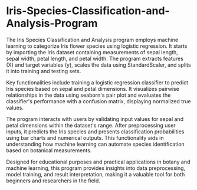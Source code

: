 # Iris-Species-Classification-and-Analysis-Program
The Iris Species Classification and Analysis program employs machine learning to categorize Iris flower species using logistic regression. It starts by importing the Iris dataset containing measurements of sepal length, sepal width, petal length, and petal width. The program extracts features (X) and target variables (y), scales the data using StandardScaler, and splits it into training and testing sets.

Key functionalities include training a logistic regression classifier to predict Iris species based on sepal and petal dimensions. It visualizes pairwise relationships in the data using seaborn's pair plot and evaluates the classifier's performance with a confusion matrix, displaying normalized true values.

The program interacts with users by validating input values for sepal and petal dimensions within the dataset's range. After preprocessing user inputs, it predicts the Iris species and presents classification probabilities using bar charts and numerical outputs. This functionality aids in understanding how machine learning can automate species identification based on botanical measurements.

Designed for educational purposes and practical applications in botany and machine learning, this program provides insights into data preprocessing, model training, and result interpretation, making it a valuable tool for both beginners and researchers in the field.
